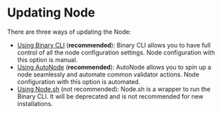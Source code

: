 # Updating Node

There are three ways of updating the Node:

* [Using Binary CLI](../installing-node/setup-node/using-binary-cli.md) \(**recommended**\): Binary CLI allows you to have full control of all the node configuration settings. Node configuration with this option is manual.
* [Using AutoNode](using-autonode.md) \(**recommended**\): AutoNode allows you to spin up a node seamlessly and automate common validator actions. Node configuration with this option is automated.
* [Using Node.sh](../installing-node/setup-node/using-node.sh.md) \(not recommended\): Node.sh is a wrapper to run the Binary CLI. It will be deprecated and is not recommended for new installations.

